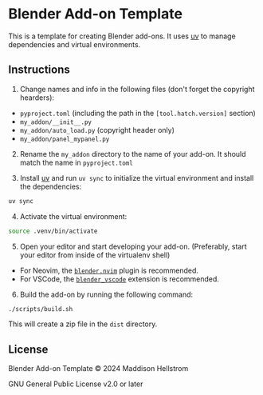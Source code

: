 # Blender Add-on Template

This is a template for creating Blender add-ons. It uses [uv](https://github.com/astral-sh/uv) to manage dependencies and virtual environments.

## Instructions

1. Change names and info in the following files (don't forget the copyright hearders):
  - `pyproject.toml` (including the path in the `[tool.hatch.version]` section)
  - `my_addon/__init__.py`
  - `my_addon/auto_load.py` (copyright header only)
  - `my_addon/panel_mypanel.py`

2. Rename the `my_addon` directory to the name of your add-on. It should match the name in `pyproject.toml`

3. Install [uv](https://github.com/astral-sh/uv) and run `uv sync` to initialize the virtual environment and install the dependencies:

```bash
uv sync
```

4. Activate the virtual environment:

```bash
source .venv/bin/activate
```

5. Open your editor and start developing your add-on. (Preferably, start your editor from inside of the virtualenv shell)
  - For Neovim, the [`blender.nvim`](https://github.com/b0o/blender.nvim) plugin is recommended.
  - For VSCode, the [`blender_vscode`](https://github.com/JacquesLucke/blender_vscode) extension is recommended.

6. Build the add-on by running the following command:

  ```bash
  ./scripts/build.sh
  ```

  This will create a zip file in the `dist` directory.

## License

Blender Add-on Template &copy; 2024 Maddison Hellstrom

GNU General Public License v2.0 or later
